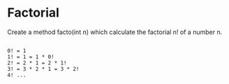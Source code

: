 # Factorial

Create a method facto(int n) which calculate the factorial n! of a number n.

```

0! = 1
1! = 1 = 1 * 0!
2! = 2 * 1 = 2 * 1!
3! = 3 * 2 * 1 = 3 * 2!
4! ...
```
